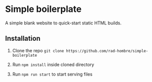 # Simple boilerplate 

A simple blank website to quick-start static HTML builds.

## Installation 

1. Clone the repo `git clone https://github.com/rad-hombre/simple-boilerplate`

2. Run `npm install` inside cloned directory 

3. Run `npm run start` to start serving files
